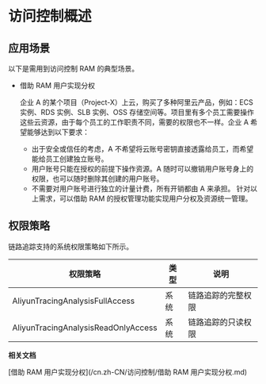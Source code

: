 # 访问控制概述

## 应用场景

以下是需用到访问控制 RAM 的典型场景。

-   借助 RAM 用户实现分权

    企业 A 的某个项目（Project-X）上云，购买了多种阿里云产品，例如：ECS 实例、RDS 实例、SLB 实例、OSS 存储空间等。项目里有多个员工需要操作这些云资源，由于每个员工的工作职责不同，需要的权限也不一样。企业 A 希望能够达到以下要求：

    -   出于安全或信任的考虑，A 不希望将云账号密钥直接透露给员工，而希望能给员工创建独立账号。
    -   用户账号只能在授权的前提下操作资源。A 随时可以撤销用户账号身上的权限，也可以随时删除其创建的用户账号。
    -   不需要对用户账号进行独立的计量计费，所有开销都由 A 来承担。
    针对以上需求，可以借助 RAM 的授权管理功能实现用户分权及资源统一管理。


## 权限策略

链路追踪支持的系统权限策略如下所示。

|权限策略|类型|说明|
|----|--|--|
|AliyunTracingAnalysisFullAccess|系统|链路追踪的完整权限|
|AliyunTracingAnalysisReadOnlyAccess|系统|链路追踪的只读权限|

**相关文档**  


[借助 RAM 用户实现分权](/cn.zh-CN/访问控制/借助 RAM 用户实现分权.md)

